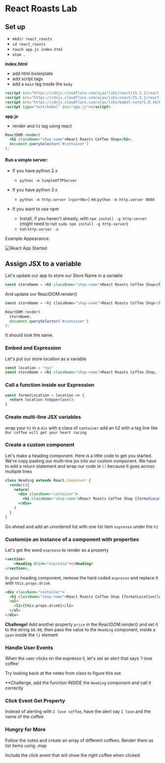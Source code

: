 # React Roasts Lab

## Set up
- `mkdir react_roasts`
- `cd react_roasts `
- `touch app.js index.html`
- `atom .`

**index.html**
- add html boilerplate
- add script tags
- add a `main` tag inside the `body`

```html
<script src="https://cdnjs.cloudflare.com/ajax/libs/react/15.3.1/react.js"></script>
<script src="https://cdnjs.cloudflare.com/ajax/libs/react/15.3.1/react-dom.js"></script>
<script src="https://cdnjs.cloudflare.com/ajax/libs/babel-core/5.8.34/browser.min.js"></script>
<script type="text/babel" src="app.js"></script>
```

**app.js**

- render and `h1` tag using react

```jsx
ReactDOM.render(
  <h1 className="shop-name">React Roasts Coffee Shop</h1>,
  document.querySelector('#container')
);
```

#### Run a simple server:
- If you have python 2.x
  - `python -m SimpleHTTPServer`
  
- If you have python 3.x
  - `python -m http.server [<portNo>]`
    ex:`python -m http.server 8080`
    
- If you want to use npm
    - Install, if you haven't already, with `npm install -g http-server` (might need to run `sudo npm install -g http-server`)
    - run `http-server -o`

Example Appearance:

![React App Started](https://i.imgur.com/xxeZCEW.png)



## Assign JSX to a variable

Let's update our app to store our Store Name in a variable

```jsx
const storeName = <h1 className="shop-name">React Roasts Coffee Shop</h1>
```

And update our ReactDOM.render()

```js
const storeName = <h1 className="shop-name">React Roasts Coffee Shop</h1>

ReactDOM.render(
  storeName,
  document.querySelector('#container')
);
```

It should look the same.

### Embed and Expression

Let's put our store location as a variable

```jsx
const location = "nyc"
const storeName = <h1 className="shop-name">React Roasts Coffee Shop, {location}</h1>
```

### Call a function inside our Expression

```jsx
const formatLocation = location => {
  return location.toUpperCase();
}
```

### Create multi-line JSX variables

wrap your `h1` in a `div` with a class of `container`
add an h2  with a tag line like `Our coffee will get your heart racing`


### Create a custom component

Let's make a heading component. Here is a little code to get you started. We're copy pasting our multi-line jsx into our custom component. We have to add a return statement and wrap our code in `()` because it goes across multiple lines

```jsx
class Heading extends React.Component {
  render(){
    return(
      <div className="container">
        <h1 className="shop-name">React Roasts Coffee Shop {formatLocation(location)}</h1>
      </div>
    )
  }
}
```

Go ahead and add an unordered list with one list item `espresso` under the `h1`

### Customize an instance of a component with properties

Let's get the word `espresso` to render as a property

```html
<section>
    <Heading drink="espresso"></Heading>
</section>,
```

In your heading component, remove the hard coded `espresso` and replace it with `this.props.drink`

```html
<div className="container">
  <h1 className="shop-name">React Roasts Coffee Shop {formatLocation(location)}</h1>
  <ul>
    <li>{this.props.drink}</li>
  </ul>
</div>
```

**Challenge!** Add another property `price` in the ReactDOM.render() and set it to the string `$8.00`, then pass the value to the `Heading` component, inside a `span` inside the `li` element

### Handle User Events

When the user clicks on the espresso li, let's set an alert that says 'I love coffee'

Try looking back at the notes from class to figure this out.

**Challenge, add the function INSIDE the `Heading` component and call it correctly

### Click Event Get Property

Instead of alerting with `I love coffee`, have the alert say `I love` and the name of the coffee

### Hungry for More
Follow the notes and create an array of different coffees. Render them as list items using .map

Include the click event that will show the right coffee when clicked
